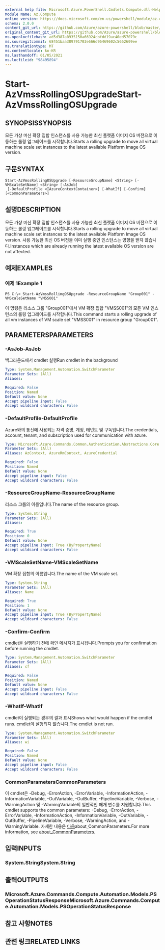 ```yaml
---
external help file: Microsoft.Azure.PowerShell.Cmdlets.Compute.dll-Help.xml
Module Name: Az.Compute
online version: https://docs.microsoft.com/en-us/powershell/module/az.compute/start-azvmssrollingosupgrade
schema: 2.0.0
content_git_url: https://github.com/Azure/azure-powershell/blob/master/src/Compute/Compute/help/Start-AzVmssRollingOSUpgrade.md
original_content_git_url: https://github.com/Azure/azure-powershell/blob/master/src/Compute/Compute/help/Start-AzVmssRollingOSUpgrade.md
ms.openlocfilehash: ad5d387a0935150a66924cbfdd19ac40ed57079c
ms.sourcegitcommit: 68451baa389791703e666d95469602c5652609ee
ms.translationtype: MT
ms.contentlocale: ko-KR
ms.lasthandoff: 01/05/2021
ms.locfileid: "98495894"
---
```

# <span data-ttu-id="c4a5f-101">Start-AzVmssRollingOSUpgrade</span><span class="sxs-lookup"><span data-stu-id="c4a5f-101">Start-AzVmssRollingOSUpgrade</span></span>

## <span data-ttu-id="c4a5f-102">SYNOPSIS</span><span class="sxs-lookup"><span data-stu-id="c4a5f-102">SYNOPSIS</span></span>
<span data-ttu-id="c4a5f-103">모든 가상 머신 확장 집합 인스턴스를 사용 가능한 최신 플랫폼 이미지 OS 버전으로 이동하는 롤링 업그레이드를 시작합니다.</span><span class="sxs-lookup"><span data-stu-id="c4a5f-103">Starts a rolling upgrade to move all virtual machine scale set instances to the latest available Platform Image OS version.</span></span>

## <span data-ttu-id="c4a5f-104">구문</span><span class="sxs-lookup"><span data-stu-id="c4a5f-104">SYNTAX</span></span>

```
Start-AzVmssRollingOSUpgrade [-ResourceGroupName] <String> [-VMScaleSetName] <String> [-AsJob]
 [-DefaultProfile <IAzureContextContainer>] [-WhatIf] [-Confirm] [<CommonParameters>]
```

## <span data-ttu-id="c4a5f-105">설명</span><span class="sxs-lookup"><span data-stu-id="c4a5f-105">DESCRIPTION</span></span>
<span data-ttu-id="c4a5f-106">모든 가상 머신 확장 집합 인스턴스를 사용 가능한 최신 플랫폼 이미지 OS 버전으로 이동하는 롤링 업그레이드를 시작합니다.</span><span class="sxs-lookup"><span data-stu-id="c4a5f-106">Starts a rolling upgrade to move all virtual machine scale set instances to the latest available Platform Image OS version.</span></span>
<span data-ttu-id="c4a5f-107">사용 가능한 최신 OS 버전을 이미 실행 중인 인스턴스는 영향을 받지 않습니다.</span><span class="sxs-lookup"><span data-stu-id="c4a5f-107">Instances which are already running the latest available OS version are not affected.</span></span>

## <span data-ttu-id="c4a5f-108">예제</span><span class="sxs-lookup"><span data-stu-id="c4a5f-108">EXAMPLES</span></span>

### <span data-ttu-id="c4a5f-109">예제 1</span><span class="sxs-lookup"><span data-stu-id="c4a5f-109">Example 1</span></span>
```
PS C:\> Start-AzVmssRollingOSUpgrade -ResourceGroupName "Group001" -VMScaleSetName "VMSS001"
```

<span data-ttu-id="c4a5f-110">이 명령은 리소스 그룹 "Group001"에서 VM 확장 집합 "VMSS001"의 모든 VM 인스턴스의 롤링 업그레이드를 시작합니다.</span><span class="sxs-lookup"><span data-stu-id="c4a5f-110">This command starts a rolling upgrade of all vm instances of VM scale set "VMSS001" in resource group "Group001".</span></span>

## <span data-ttu-id="c4a5f-111">PARAMETERS</span><span class="sxs-lookup"><span data-stu-id="c4a5f-111">PARAMETERS</span></span>

### <span data-ttu-id="c4a5f-112">-AsJob</span><span class="sxs-lookup"><span data-stu-id="c4a5f-112">-AsJob</span></span>
<span data-ttu-id="c4a5f-113">백그라운드에서 cmdlet 실행</span><span class="sxs-lookup"><span data-stu-id="c4a5f-113">Run cmdlet in the background</span></span>

```yaml
Type: System.Management.Automation.SwitchParameter
Parameter Sets: (All)
Aliases:

Required: False
Position: Named
Default value: None
Accept pipeline input: False
Accept wildcard characters: False
```

### <span data-ttu-id="c4a5f-114">-DefaultProfile</span><span class="sxs-lookup"><span data-stu-id="c4a5f-114">-DefaultProfile</span></span>
<span data-ttu-id="c4a5f-115">Azure와의 통신에 사용되는 자격 증명, 계정, 테넌트 및 구독입니다.</span><span class="sxs-lookup"><span data-stu-id="c4a5f-115">The credentials, account, tenant, and subscription used for communication with azure.</span></span>

```yaml
Type: Microsoft.Azure.Commands.Common.Authentication.Abstractions.Core.IAzureContextContainer
Parameter Sets: (All)
Aliases: AzContext, AzureRmContext, AzureCredential

Required: False
Position: Named
Default value: None
Accept pipeline input: False
Accept wildcard characters: False
```

### <span data-ttu-id="c4a5f-116">-ResourceGroupName</span><span class="sxs-lookup"><span data-stu-id="c4a5f-116">-ResourceGroupName</span></span>
<span data-ttu-id="c4a5f-117">리소스 그룹의 이름입니다.</span><span class="sxs-lookup"><span data-stu-id="c4a5f-117">The name of the resource group.</span></span>

```yaml
Type: System.String
Parameter Sets: (All)
Aliases:

Required: True
Position: 0
Default value: None
Accept pipeline input: True (ByPropertyName)
Accept wildcard characters: False
```

### <span data-ttu-id="c4a5f-118">-VMScaleSetName</span><span class="sxs-lookup"><span data-stu-id="c4a5f-118">-VMScaleSetName</span></span>
<span data-ttu-id="c4a5f-119">VM 확장 집합의 이름입니다.</span><span class="sxs-lookup"><span data-stu-id="c4a5f-119">The name of the VM scale set.</span></span>

```yaml
Type: System.String
Parameter Sets: (All)
Aliases: Name

Required: True
Position: 1
Default value: None
Accept pipeline input: True (ByPropertyName)
Accept wildcard characters: False
```

### <span data-ttu-id="c4a5f-120">-Confirm</span><span class="sxs-lookup"><span data-stu-id="c4a5f-120">-Confirm</span></span>
<span data-ttu-id="c4a5f-121">cmdlet을 실행하기 전에 확인 메시지가 표시됩니다.</span><span class="sxs-lookup"><span data-stu-id="c4a5f-121">Prompts you for confirmation before running the cmdlet.</span></span>

```yaml
Type: System.Management.Automation.SwitchParameter
Parameter Sets: (All)
Aliases: cf

Required: False
Position: Named
Default value: None
Accept pipeline input: False
Accept wildcard characters: False
```

### <span data-ttu-id="c4a5f-122">-WhatIf</span><span class="sxs-lookup"><span data-stu-id="c4a5f-122">-WhatIf</span></span>
<span data-ttu-id="c4a5f-123">cmdlet이 실행되는 경우의 결과 표시</span><span class="sxs-lookup"><span data-stu-id="c4a5f-123">Shows what would happen if the cmdlet runs.</span></span>
<span data-ttu-id="c4a5f-124">cmdlet이 실행되지 않습니다.</span><span class="sxs-lookup"><span data-stu-id="c4a5f-124">The cmdlet is not run.</span></span>

```yaml
Type: System.Management.Automation.SwitchParameter
Parameter Sets: (All)
Aliases: wi

Required: False
Position: Named
Default value: None
Accept pipeline input: False
Accept wildcard characters: False
```

### <span data-ttu-id="c4a5f-125">CommonParameters</span><span class="sxs-lookup"><span data-stu-id="c4a5f-125">CommonParameters</span></span>
<span data-ttu-id="c4a5f-126">이 cmdlet은 -Debug, -ErrorAction, -ErrorVariable, -InformationAction, -InformationVariable, -OutVariable, -OutBuffer, -PipelineVariable, -Verbose, -WarningAction 및 -WarningVariable의 일반적인 매개 변수를 지원합니다.</span><span class="sxs-lookup"><span data-stu-id="c4a5f-126">This cmdlet supports the common parameters: -Debug, -ErrorAction, -ErrorVariable, -InformationAction, -InformationVariable, -OutVariable, -OutBuffer, -PipelineVariable, -Verbose, -WarningAction, and -WarningVariable.</span></span> <span data-ttu-id="c4a5f-127">자세한 내용은 [다음](http://go.microsoft.com/fwlink/?LinkID=113216)about_CommonParameters.</span><span class="sxs-lookup"><span data-stu-id="c4a5f-127">For more information, see [about_CommonParameters](http://go.microsoft.com/fwlink/?LinkID=113216).</span></span>

## <span data-ttu-id="c4a5f-128">입력</span><span class="sxs-lookup"><span data-stu-id="c4a5f-128">INPUTS</span></span>

### <span data-ttu-id="c4a5f-129">System.String</span><span class="sxs-lookup"><span data-stu-id="c4a5f-129">System.String</span></span>

## <span data-ttu-id="c4a5f-130">출력</span><span class="sxs-lookup"><span data-stu-id="c4a5f-130">OUTPUTS</span></span>

### <span data-ttu-id="c4a5f-131">Microsoft.Azure.Commands.Compute.Automation.Models.PSOperationStatusResponse</span><span class="sxs-lookup"><span data-stu-id="c4a5f-131">Microsoft.Azure.Commands.Compute.Automation.Models.PSOperationStatusResponse</span></span>

## <span data-ttu-id="c4a5f-132">참고 사항</span><span class="sxs-lookup"><span data-stu-id="c4a5f-132">NOTES</span></span>

## <span data-ttu-id="c4a5f-133">관련 링크</span><span class="sxs-lookup"><span data-stu-id="c4a5f-133">RELATED LINKS</span></span>

